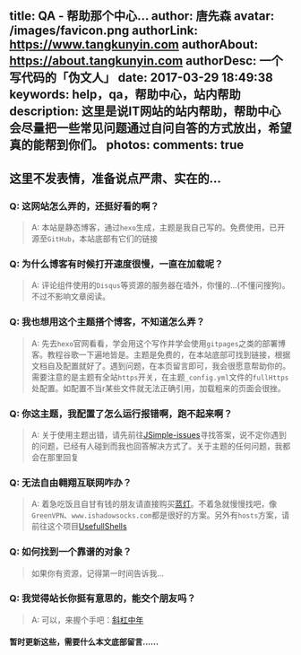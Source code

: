 title: QA - 帮助那个中心...
author: 唐先森
avatar: /images/favicon.png
authorLink: https://www.tangkunyin.com
authorAbout: https://about.tangkunyin.com
authorDesc: 一个写代码的「伪文人」
date: 2017-03-29 18:49:38
keywords: help，qa，帮助中心，站内帮助
description: 这里是说IT网站的站内帮助，帮助中心会尽量把一些常见问题通过自问自答的方式放出，希望真的能帮到你们。
photos:
comments: true
---

## 这里不发表情，准备说点严肃、实在的...

### Q: 这网站怎么弄的，还挺好看的啊？

> A: 本站是静态博客，通过`hexo`生成，主题是我自己写的。免费使用，已开源至`GitHub`，本站底部有它们的链接

### Q: 为什么博客有时候打开速度很慢，一直在加载呢？

> A: 评论组件使用的`Disqus`等资源的服务器在墙外，你懂的...(不懂问搜狗)。不过不影响文章阅读。

### Q: 我也想用这个主题搭个博客，不知道怎么弄？

> A: 先去`hexo`官网看看，学会用这个写作并学会使用`gitpages`之类的部署博客。教程谷歌一下遍地皆是。主题是免费的，在本站底部可找到链接，根据文档自及配置就好了。遇到问题，在本页留言即可，我会很愿意帮助你的。需要注意的是主题有全站`https`开关，在主题`_config.yml`文件的`fullHttps`处配置。如配置不当r某些文件就无法正确引用，加载粗来的页面会很挫。 

### Q: 你这主题，我配置了怎么运行报错啊，跑不起来啊？

> A: 关于使用主题出错，请先前往[JSimple-issues](https://github.com/tangkunyin/hexo-theme-jsimple/issues)寻找答案，说不定你遇到的问题，已经有人碰到而我也回答解决方式了。关于主题的任何问题，我都会在那里回复


### Q: 无法自由翱翔互联网咋办？

> A: 着急吃饭且自甘有钱的朋友请直接购买[蓝灯](https://github.com/getlantern/lantern)。不着急就慢慢找吧，像`GreenVPN`、`www.ishadowsocks.com`都是很好的方案。另外有`hosts`方案，请前往这个项目[UsefullShells](https://github.com/tangkunyin/UsefullShells)

### Q: 如何找到一个靠谱的对象？

> 如果你有资源，记得第一时间告诉我...


### Q: 我觉得站长你挺有意思的，能交个朋友吗？

> A: 可以，来握个手吧：[斜杠中年](http://t.me/kunyintang)


#### 暂时更新这些，需要什么本文底部留言......


